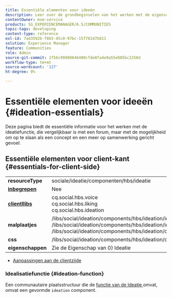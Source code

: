 ```yaml
---
title: Essentiële elementen voor ideeën
description: Leer over de grondbeginselen van het werken met de eigenschap van de Ideatie in Gemeenschappen, die aan een forum gelijkaardig is, maar met een meer samenwerkend gevoel.
contentOwner: msm-service
products: SG_EXPERIENCEMANAGER/6.5/COMMUNITIES
topic-tags: developing
content-type: reference
exl-id: 7ad3592b-f8b5-45c0-97bc-15f781d7b811
solution: Experience Manager
feature: Communities
role: Admin
source-git-commit: 1f56c99980846400cfde8fa4e9a55e885bc2258d
workflow-type: tm+mt
source-wordcount: '127'
ht-degree: 0%

---
```


# Essentiële elementen voor ideeën {#ideation-essentials}

Deze pagina biedt de essentiële informatie voor het werken met de ideatiefunctie, die vergelijkbaar is met een forum, maar met de mogelijkheid om op te slaan als een concept en een meer op samenwerking gericht gevoel.

## Essentiële elementen voor client-kant {#essentials-for-client-side}

<table>
 <tbody>
  <tr>
   <td> <strong> resourceType </strong></td>
   <td>sociale/ideatie/componenten/hbs/ideatie</td>
  </tr>
  <tr>
   <td> <a href="scf.md#add-or-include-a-communities-component"><strong> inbegrepen </strong></a></td>
   <td>Nee</td>
  </tr>
  <tr>
   <td> <a href="clientlibs.md"><strong> clientllibs </strong></a></td>
   <td>cq.social.hbs.voice<br /> cq.social.hbs.liking<br /> cq.social.hbs.ideation</td>
  </tr>
  <tr>
   <td> <strong> malplaatjes </strong></td>
   <td> /libs/social/ideation/components/hbs/ideation/ideation.hbs<br /> /libs/social/ideation/components/hbs/ideation/ideationlists.hbs<br /> /libs/social/ideation/components/hbs/ideation/composer.hbs</td>
  </tr>
  <tr>
   <td> <strong> css </strong></td>
   <td> /libs/social/ideation/components/hbs/ideation/clientlibs/ideation.css</td>
  </tr>
  <tr>
   <td><strong> eigenschappen</strong></td>
   <td>Zie </a> de Eigenschap van 0&rbrace; Ideatie<a href="ideation-feature.md"></td>
  </tr>
 </tbody>
</table>

* [Aanpassingen aan de clientzijde](client-customize.md)

### Idealisatiefunctie {#ideation-function}

Een communautaire plaatsstructuur die de [ functie van de Ideatie ](functions.md#ideation-function) omvat, omvat een gevormde `ideation` component.
